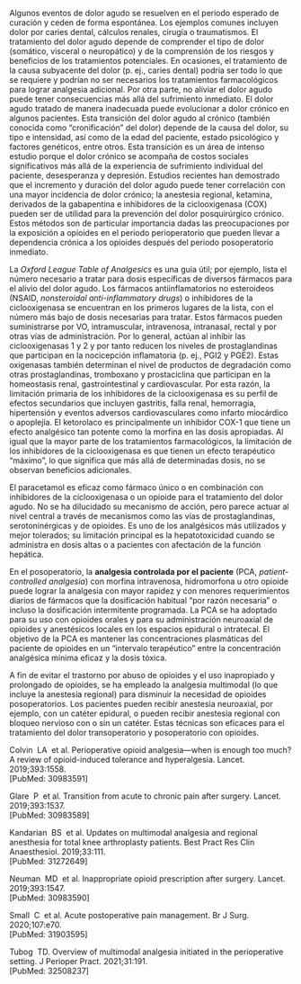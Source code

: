 Algunos eventos de dolor agudo se resuelven en el periodo esperado de curación y ceden de forma espontánea. Los ejemplos comunes incluyen dolor por caries dental, cálculos renales, cirugía o traumatismos. El tratamiento del dolor agudo depende de comprender el tipo de dolor (somático, visceral o neuropático) y de la comprensión de los riesgos y beneficios de los tratamientos potenciales. En ocasiones, el tratamiento de la causa subyacente del dolor (p. ej., caries dental) podría ser todo lo que se requiere y podrían no ser necesarios los tratamientos farmacológicos para lograr analgesia adicional. Por otra parte, no aliviar el dolor agudo puede tener consecuencias más allá del sufrimiento inmediato. El dolor agudo tratado de manera inadecuada puede evolucionar a dolor crónico en algunos pacientes. Esta transición del dolor agudo al crónico (también conocida como “cronificación” del dolor) depende de la causa del dolor, su tipo e intensidad, así como de la edad del paciente, estado psicológico y factores genéticos, entre otros. Esta transición es un área de intenso estudio porque el dolor crónico se acompaña de costos sociales significativos más allá de la experiencia de sufrimiento individual del paciente, desesperanza y depresión. Estudios recientes han demostrado que el incremento y duración del dolor agudo puede tener correlación con una mayor incidencia de dolor crónico; la anestesia regional, ketamina, derivados de la gabapentina e inhibidores de la ciclooxigenasa (COX) pueden ser de utilidad para la prevención del dolor posquirúrgico crónico. Estos métodos son de particular importancia dadas las preocupaciones por la exposición a opioides en el periodo perioperatorio que pueden llevar a dependencia crónica a los opioides después del periodo posoperatorio inmediato.

La _Oxford League Table of Analgesics_ es una guía útil; por ejemplo, lista el número necesario a tratar para dosis específicas de diversos fármacos para el alivio del dolor agudo. Los fármacos antiinflamatorios no esteroideos (NSAID, _nonsteroidal anti-inflammatory drugs_) o inhibidores de la ciclooxigenasa se encuentran en los primeros lugares de la lista, con el número más bajo de dosis necesarias para tratar. Estos fármacos pueden suministrarse por VO, intramuscular, intravenosa, intranasal, rectal y por otras vías de administración. Por lo general, actúan al inhibir las ciclooxigenasas 1 y 2 y por tanto reducen los niveles de prostaglandinas que participan en la nocicepción inflamatoria (p. ej., PGI2 y PGE2). Estas oxigenasas también determinan el nivel de productos de degradación como otras prostaglandinas, tromboxano y prostaciclina que participan en la homeostasis renal, gastrointestinal y cardiovascular. Por esta razón, la limitación primaria de los inhibidores de la ciclooxigenasa es su perfil de efectos secundarios que incluyen gastritis, falla renal, hemorragia, hipertensión y eventos adversos cardiovasculares como infarto miocárdico o apoplejía. El ketorolaco es principalmente un inhibidor COX-1 que tiene un efecto analgésico tan potente como la morfina en las dosis apropiadas. Al igual que la mayor parte de los tratamientos farmacológicos, la limitación de los inhibidores de la ciclooxigenasa es que tienen un efecto terapéutico “máximo”, lo que significa que más allá de determinadas dosis, no se observan beneficios adicionales.

El paracetamol es eficaz como fármaco único o en combinación con inhibidores de la ciclooxigenasa o un opioide para el tratamiento del dolor agudo. No se ha dilucidado su mecanismo de acción, pero parece actuar al nivel central a través de mecanismos como las vías de prostaglandinas, serotoninérgicas y de opioides. Es uno de los analgésicos más utilizados y mejor tolerados; su limitación principal es la hepatotoxicidad cuando se administra en dosis altas o a pacientes con afectación de la función hepática.

En el posoperatorio, la **analgesia controlada por el paciente** (PCA, _patient-controlled analgesia_) con morfina intravenosa, hidromorfona u otro opioide puede lograr la analgesia con mayor rapidez y con menores requerimientos diarios de fármacos que la dosificación habitual “por razón necesaria” o incluso la dosificación intermitente programada. La PCA se ha adoptado para su uso con opioides orales y para su administración neuroaxial de opioides y anestésicos locales en los espacios epidural o intratecal. El objetivo de la PCA es mantener las concentraciones plasmáticas del paciente de opioides en un “intervalo terapéutico” entre la concentración analgésica mínima eficaz y la dosis tóxica.

A fin de evitar el trastorno por abuso de opioides y el uso inapropiado y prolongado de opioides, se ha empleado la analgesia multimodal (lo que incluye la anestesia regional) para disminuir la necesidad de opioides posoperatorios. Los pacientes pueden recibir anestesia neuroaxial, por ejemplo, con un catéter epidural, o pueden recibir anestesia regional con bloqueo nervioso con o sin un catéter. Estas técnicas son eficaces para el tratamiento del dolor transoperatorio y posoperatorio con opioides.

Colvin  LA  et al. Perioperative opioid analgesia—when is enough too much? A review of opioid-induced tolerance and hyperalgesia. Lancet. 2019;393:1558.  
[PubMed: 30983591]    

Glare  P  et al. Transition from acute to chronic pain after surgery. Lancet. 2019;393:1537.  
[PubMed: 30983589]    

Kandarian  BS  et al. Updates on multimodal analgesia and regional anesthesia for total knee arthroplasty patients. Best Pract Res Clin Anaesthesiol. 2019;33:111.  
[PubMed: 31272649]    

Neuman  MD  et al. Inappropriate opioid prescription after surgery. Lancet. 2019;393:1547.  
[PubMed: 30983590]    

Small  C  et al. Acute postoperative pain management. Br J Surg. 2020;107:e70.  
[PubMed: 31903595]    

Tubog  TD. Overview of multimodal analgesia initiated in the perioperative setting. J Perioper Pract. 2021;31:191.  
[PubMed: 32508237]
